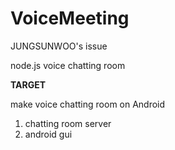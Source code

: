 # VoiceMeeting

JUNGSUNWOO's issue

node.js voice chatting room



**TARGET**

make voice chatting room on Android



1. chatting room server
2. android gui